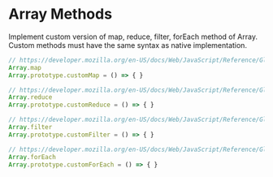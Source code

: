 # Array Methods  

Implement custom version of map, reduce, filter, forEach method of Array.  
Custom methods must have the same syntax as native implementation.  
  
```js
// https://developer.mozilla.org/en-US/docs/Web/JavaScript/Reference/Global_Objects/Array/map
Array.map
Array.prototype.customMap = () => { }

// https://developer.mozilla.org/en-US/docs/Web/JavaScript/Reference/Global_Objects/Array/reduce
Array.reduce
Array.prototype.customReduce = () => { }

// https://developer.mozilla.org/en-US/docs/Web/JavaScript/Reference/Global_Objects/Array/filter
Array.filter
Array.prototype.customFilter = () => { }

// https://developer.mozilla.org/en-US/docs/Web/JavaScript/Reference/Global_Objects/Array/forEach
Array.forEach
Array.prototype.customForEach = () => { }
```
